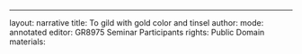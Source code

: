 ---
layout: narrative
title: To gild with gold color and tinsel
author:
mode: annotated
editor: GR8975 Seminar Participants
rights: Public Domain
materials: 